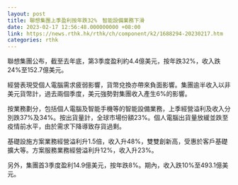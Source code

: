 ```yaml
---
layout: post
title: 聯想集團上季盈利按年跌32%　智能設備業務下滑
date: 2023-02-17 12:56:48.000000000 +08:00
link: https://news.rthk.hk/rthk/ch/component/k2/1688294-20230217.htm
categories: rthk
---
```


聯想集團公布，截至去年底，第3季度盈利約4.4億美元，按年跌32%，收入跌24%至152.7億美元。

經營表現受個人電腦需求疲弱影響，貨幣兌換亦帶來負面影響。集團逾半收入以非美元貨幣計，過去兩個季度，美元強勢對集團收入產生6%的影響。

按業務劃分，包括個人電腦及智能手機等的智能設備業務，上季經營溢利及收入分別跌37%及34%。按出貨量計，全球市場份額23%。個人電腦出貨量放緩並跌至疫情前水平，由於需求下降導致存貨過剩。

基礎設施方案業務經營溢利升1.5倍，收入升48%，雙雙創新高，受惠於客戶基礎擴大等。方案服務業務經營溢利升12%，收入升23%。

另外，集團首3季度盈利14.9億美元，按年跌8%。期內，收入跌10%至493.1億美元。

